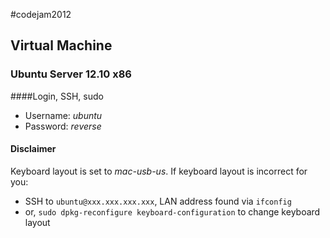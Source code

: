 #codejam2012

## Virtual Machine
### Ubuntu Server 12.10 x86
####Login, SSH, sudo
- Username: *ubuntu*
- Password: *reverse*

#### Disclaimer
Keyboard layout is set to *mac-usb-us*.
If keyboard layout is incorrect for you:
- SSH to `ubuntu@xxx.xxx.xxx.xxx`, LAN address found via `ifconfig`
- or, `sudo dpkg-reconfigure keyboard-configuration` to change keyboard layout

